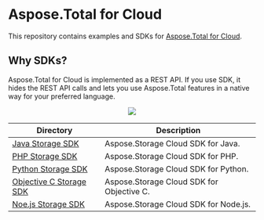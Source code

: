 # Aspose.Total for Cloud
This repository contains examples and SDKs for [Aspose.Total for Cloud](http://www.aspose.com/cloud/total-api.aspx).

## Why SDKs?
Aspose.Total for Cloud is implemented as a REST API. If you use SDK, it hides the REST API calls and lets you use Aspose.Total features in a native way for your preferred language.

<p align="center">
  <a title="Download complete Aspose.Total for Cloud source code" href="https://github.com/asposetotal/Aspose_Total_Cloud/archive/master.zip">
	<img src="https://raw.github.com/AsposeExamples/java-examples-dashboard/master/images/downloadZip-Button-Large.png" />
  </a>
</p>

Directory | Description
--------- | -----------
[Java Storage SDK](SDKs/Aspose.Storage_Cloud_SDK_For_Java)  |  Aspose.Storage Cloud SDK for Java.
[PHP Storage SDK](SDKs/Aspose.Storage_Cloud_SDK_For_PHP)  | Aspose.Storage Cloud SDK for PHP.
[Python Storage SDK](SDKs/Aspose.Storage_Cloud_SDK_For_Python)  | Aspose.Storage Cloud SDK for Python.
[Objective C Storage SDK](SDKs/Aspose.Storage_Cloud_SDK_For_Objective_C)  | Aspose.Storage Cloud SDK for Objective C.
[Noe.js Storage SDK](SDKs/Aspose.Storage_Cloud_SDK_For_NodeJS)  | Aspose.Storage Cloud SDK for Node.js.
